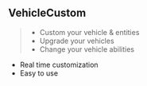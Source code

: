 ## VehicleCustom
> - Custom your vehicle & entities
> - Upgrade your vehicles
> - Change your vehicle abilities

* Real time customization
* Easy to use

